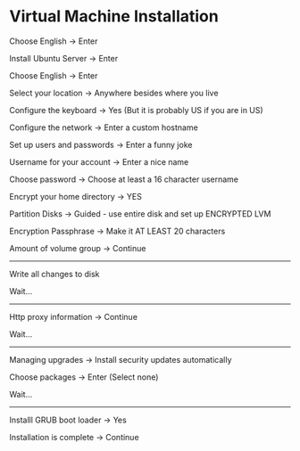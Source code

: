# Virtual Machine Installation

Choose English 				-> Enter

Install Ubuntu Server 		-> Enter

Choose English 				-> Enter

Select your location 		-> Anywhere besides where you live

Configure the keyboard 		-> Yes (But it is probably US if you are in US)

Configure the network 		-> Enter a custom hostname

Set up users and passwords 	-> Enter a funny joke

Username for your account 	-> Enter a nice name

Choose password 			-> Choose at least a 16 character username

Encrypt your home directory -> YES

Partition Disks				-> Guided - use entire disk and set up ENCRYPTED LVM

Encryption Passphrase		-> Make it AT LEAST 20 characters

Amount of volume group 		-> Continue

---

Write all changes to disk

Wait...

---

Http proxy information 		-> Continue

Wait...

---

Managing upgrades 			-> Install security updates automatically

Choose packages 			-> Enter (Select none)

Wait...

---

Installl GRUB boot loader 	-> Yes

Installation is complete 	-> Continue
